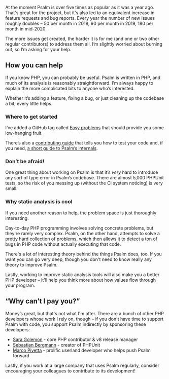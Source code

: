 At the moment Psalm is over five times as popular as it was a year ago. That's great for the project, but it's also led to an equivalent increase in feature requests and bug reports. Every year the number of new issues roughly doubles – 50 per month in 2018, 90 per month in 2019, 180 per month in mid-2020.

The more issues get created, the harder it is for me (and one or two other regular contributors) to address them all. I’m slightly worried about burning out, so I’m asking for your help.

## How you can help

If you know PHP, you can probably be useful. Psalm is written in PHP, and much of its analysis is reasonably straightforward. I’m always happy to explain the more complicated bits to anyone who’s interested.

Whether it’s adding a feature, fixing a bug, or just cleaning up the codebase a bit, every little helps.

### Where to get started

I’ve added a GitHub tag called [Easy problems](https://github.com/vimeo/psalm/issues?q=is%3Aissue+is%3Aopen+label%3A%22easy+problems%22) that should provide you some low-hanging fruit.

There’s also a [contributing guide](https://github.com/vimeo/psalm/blob/master/CONTRIBUTING.md) that tells you how to test your code and, if you need, [a short guide to Psalm’s internals](https://github.com/vimeo/psalm/blob/master/docs/how_psalm_works.md).

### Don’t be afraid!

One great thing about working on Psalm is that it’s _very_ hard to introduce any sort of type error in Psalm’s codebase. There are almost 5,000 PHPUnit tests, so the risk of you messing up (without the CI system noticing) is very small.

### Why static analysis is cool

If you need another reason to help, the problem space is just thoroughly interesting.

Day-to-day PHP programming involves solving concrete problems, but they're rarely very complex. Psalm, on the other hand, attempts to solve a pretty hard collection of problems, which then allows it to detect a ton of bugs in PHP code without actually executing that code.

There's a lot of interesting theory behind the things Psalm does, too. If you want you can go very deep, though you don't need to know really any theory to improve Psalm.

Lastly, working to improve static analysis tools will also make you a better PHP developer – it'll help you think more about how values flow through your program. 

## “Why can’t I pay you?”

Money’s great, but that's not what I'm after. There are a bunch of other PHP developers whose work I rely on, though – if you don't have time to support Psalm with code, you support Psalm indirectly by sponsoring these developers:

- [Sara Golemon](https://github.com/sponsors/sgolemon) - core PHP contributor & v8 release manager
- [Sebastian Bergmann](https://github.com/sponsors/sebastianbergmann) - creator of PHPUnit
- [Marco Pivetta](https://github.com/sponsors/Ocramius) - prolific userland developer who helps push Psalm forward

Lastly, if you work at a large company that uses Psalm regularly, consider encouraging your colleagues to contribute to its development!
